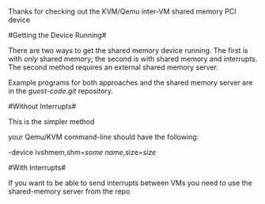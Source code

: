 Thanks for checking out the KVM/Qemu inter-VM shared memory PCI device

#Getting the Device Running#

There are two ways to get the shared memory device running.   The first is with _only_ shared memory; the second is with shared memory and interrupts.  The second method requires an external shared memory server.

Example programs for both approaches and the shared memory server are in the *guest-code.git* repository.

#Without Interrupts#

This is the simpler method

your Qemu/KVM command-line should have the following:

-device ivshmem,shm=_some name_,size=_size_

#With Interrupts#

If you want to be able to send interrupts between VMs you need to use the shared-memory server from the repo
